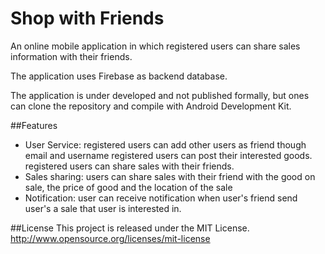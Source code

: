 Shop with Friends
=================

An online mobile application in which registered users can share sales information with 
their friends.

The application uses Firebase as backend database.

The application is under developed and not published formally, but ones can clone the repository and compile with Android Development Kit.

##Features
* User Service: registered users can add other users as friend though email and username
				registered users can post their interested goods.
				registered users can share sales with their friends.
* Sales sharing: users can share sales with their friend with the good on sale, the price
				 of good and the location of the sale
* Notification: user can receive notification when user's friend send user's a sale that
				user is interested in.

##License
This project is released under the MIT License. http://www.opensource.org/licenses/mit-license